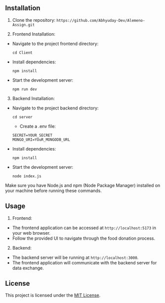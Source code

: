 

## Installation

1. Clone the repository: `https://github.com/Abhyuday-Dev/Alemeno-Assign.git`

2. Frontend Installation:
- Navigate to the project frontend directory:
  ```
  cd Client
  ```
- Install dependencies:
  ```
  npm install
  ```
- Start the development server:
  ```
  npm run dev
  ```

3. Backend Installation:
- Navigate to the project backend directory:
  ```
  cd server
  ```
  - Create a .env file:
  ```
  SECRET=YOUR_SECRET
  MONGO_URI=YOuR_MONGODB_URL
  ```
- Install dependencies:
  ```
  npm install
  ```
- Start the development server:
  ```
  node index.js
  ```

Make sure you have Node.js and npm (Node Package Manager) installed on your machine before running these commands.

## Usage

1. Frontend:
- The frontend application can be accessed at `http://localhost:5173` in your web browser.
- Follow the provided UI to navigate through the food donation process.

2. Backend:
- The backend server will be running at `http://localhost:3000`.
- The frontend application will communicate with the backend server for data exchange.


## License

This project is licensed under the [MIT License](LICENSE).

